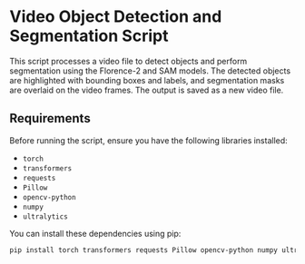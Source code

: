 # Video Object Detection and Segmentation Script

This script processes a video file to detect objects and perform segmentation using the Florence-2 and SAM models. The detected objects are highlighted with bounding boxes and labels, and segmentation masks are overlaid on the video frames. The output is saved as a new video file.

## Requirements

Before running the script, ensure you have the following libraries installed:

- `torch`
- `transformers`
- `requests`
- `Pillow`
- `opencv-python`
- `numpy`
- `ultralytics`

You can install these dependencies using pip:

```bash
pip install torch transformers requests Pillow opencv-python numpy ultralytics
